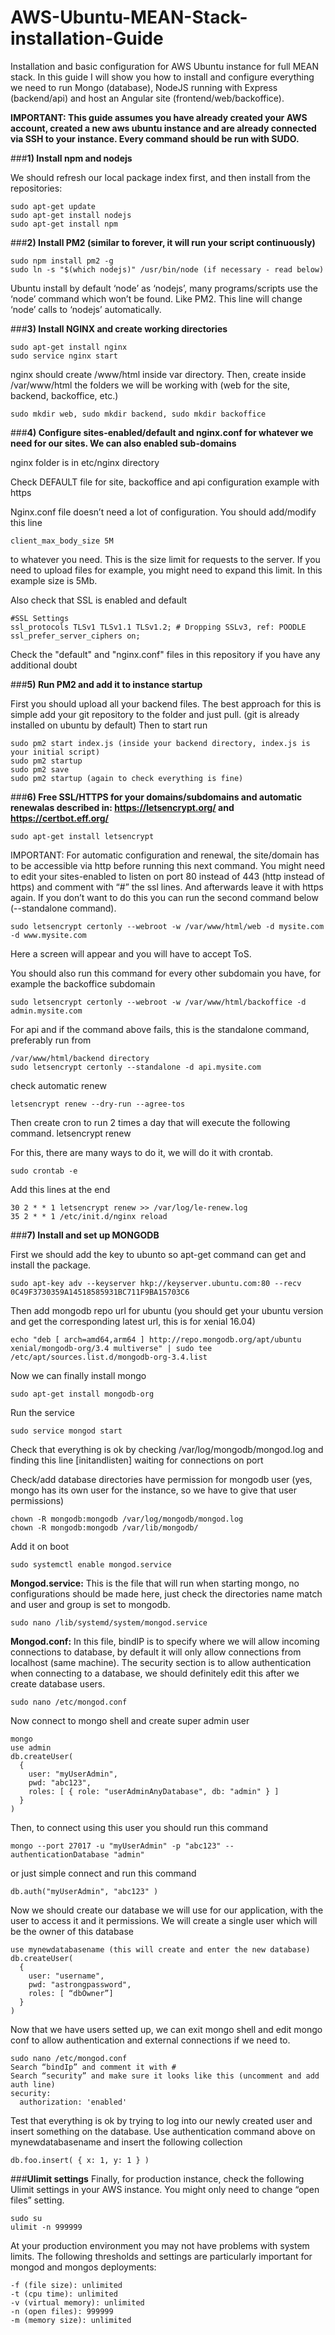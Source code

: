 # AWS-Ubuntu-MEAN-Stack-installation-Guide
Installation and basic configuration for AWS Ubuntu instance for full MEAN stack.
In this guide I will show you how to install and configure everything we need to run Mongo (database), NodeJS running with Express (backend/api) and host an Angular site (frontend/web/backoffice).

**IMPORTANT: This guide assumes you have already created your AWS account, created a new aws ubuntu instance and are already connected via SSH to your instance. Every command should be run with SUDO.**

###**1) Install npm and nodejs**

We should refresh our local package index first, and then install from the repositories:

    sudo apt-get update
    sudo apt-get install nodejs
    sudo apt-get install npm

###**2) Install PM2 (similar to forever, it will run your script continuously)**

    sudo npm install pm2 -g
    sudo ln -s "$(which nodejs)" /usr/bin/node (if necessary - read below)

Ubuntu install by default ‘node’ as ‘nodejs’, many programs/scripts use the ‘node’ command which won’t be found. Like PM2. This line will change ‘node’ calls to ‘nodejs’ automatically.

###**3) Install NGINX and create working directories**

    sudo apt-get install nginx
    sudo service nginx start

nginx should create /www/html inside var directory. Then, create inside /var/www/html the folders we will be working with (web for the site, backend, backoffice, etc.)

    sudo mkdir web, sudo mkdir backend, sudo mkdir backoffice

###**4) Configure sites-enabled/default and nginx.conf for whatever we need for our sites. We can also enabled sub-domains**

nginx folder is in etc/nginx directory

Check DEFAULT file for site, backoffice and api configuration example with https

Nginx.conf file doesn’t need a lot of configuration. You should add/modify this line 

    client_max_body_size 5M

to whatever you need. This is the size limit for requests to the server. If you need to upload files for example, you might need to expand this limit. In this example size is 5Mb.

Also check that SSL is enabled and default

    #SSL Settings
    ssl_protocols TLSv1 TLSv1.1 TLSv1.2; # Dropping SSLv3, ref: POODLE
    ssl_prefer_server_ciphers on;

Check the "default" and "nginx.conf" files in this repository if you have any additional doubt

###**5) Run PM2 and add it to instance startup**

First you should upload all your backend files. The best approach for this is simple add your git repository to the folder and just pull. (git is already installed on ubuntu by default)
Then to start run 

    sudo pm2 start index.js (inside your backend directory, index.js is your initial script)
    sudo pm2 startup
    sudo pm2 save
    sudo pm2 startup (again to check everything is fine)

###**6) Free SSL/HTTPS for your domains/subdomains and automatic renewalas described in: https://letsencrypt.org/ and https://certbot.eff.org/** 

    sudo apt-get install letsencrypt 

IMPORTANT: For automatic configuration and renewal, the site/domain has to be accessible via http before running this next command. You might need to edit your sites-enabled to listen on port 80 instead of 443 (http instead of https) and comment with “#” the ssl lines. And afterwards leave it with https again. If you don’t want to do this you can run the second command below (--standalone command).

    sudo letsencrypt certonly --webroot -w /var/www/html/web -d mysite.com -d www.mysite.com

Here a screen will appear and you will have to accept ToS.

You should also run this command for every other subdomain you have, for example the backoffice subdomain

    sudo letsencrypt certonly --webroot -w /var/www/html/backoffice -d admin.mysite.com

For api and if the command above fails, this is the standalone command, preferably run from 

    /var/www/html/backend directory
    sudo letsencrypt certonly --standalone -d api.mysite.com

check automatic renew

    letsencrypt renew --dry-run --agree-tos


Then create cron to run 2 times a day that will execute the following command.
letsencrypt renew

For this, there are many ways to do it, we will do it with crontab.

    sudo crontab -e

Add this lines at the end

    30 2 * * 1 letsencrypt renew >> /var/log/le-renew.log
    35 2 * * 1 /etc/init.d/nginx reload


###**7) Install and set up MONGODB**

First we should add the key to ubunto so apt-get command can get and install the package.

    sudo apt-key adv --keyserver hkp://keyserver.ubuntu.com:80 --recv 0C49F3730359A14518585931BC711F9BA15703C6


Then add mongodb repo url for ubuntu (you should get your ubuntu version and get the corresponding latest url, this is for xenial 16.04)

    echo "deb [ arch=amd64,arm64 ] http://repo.mongodb.org/apt/ubuntu xenial/mongodb-org/3.4 multiverse" | sudo tee /etc/apt/sources.list.d/mongodb-org-3.4.list

Now we can finally install mongo

    sudo apt-get install mongodb-org

Run the service

    sudo service mongod start

Check that everything is ok by checking /var/log/mongodb/mongod.log and finding this line 
[initandlisten] waiting for connections on port <port>


Check/add database directories have permission for mongodb user (yes, mongo has its own user for the instance, so we have to give that user permissions)

    chown -R mongodb:mongodb /var/log/mongodb/mongod.log
    chown -R mongodb:mongodb /var/lib/mongodb/

Add it on boot

    sudo systemctl enable mongod.service

**Mongod.service:** This is the file that will run when starting mongo, no configurations should be made here, just check the directories name match and user and group is set to mongodb.

    sudo nano /lib/systemd/system/mongod.service

**Mongod.conf:** In this file, bindIP is to specify where we will allow incoming connections to database, by default it will only allow connections from localhost (same machine). 
The security section is to allow authentication when connecting to a database, we should definitely edit this after we create database users. 

    sudo nano /etc/mongod.conf

Now connect to mongo shell and create super admin user

    mongo
    use admin
    db.createUser(
      {
        user: "myUserAdmin",
        pwd: "abc123",
        roles: [ { role: "userAdminAnyDatabase", db: "admin" } ]
      }
    )

Then, to connect using this user you should run this command

    mongo --port 27017 -u "myUserAdmin" -p "abc123" --authenticationDatabase "admin"

or just simple connect and run this command

    db.auth("myUserAdmin", "abc123" )

Now we should create our database we will use for our application, with the user to access it and it permissions. We will create a single user which will be the owner of this database

    use mynewdatabasename (this will create and enter the new database)
    db.createUser(
      {
        user: "username",
        pwd: "astrongpassword",
        roles: [ “dbOwner”]
      }
    )

Now that we have users setted up, we can exit mongo shell and edit mongo conf to allow authentication and external connections if we need to. 

    sudo nano /etc/mongod.conf
    Search “bindIp” and comment it with #
    Search “security” and make sure it looks like this (uncomment and add auth line)
    security:
      authorization: 'enabled'

Test that everything is ok by trying to log into our newly created user and insert something on the database. Use authentication command above on mynewdatabasename and insert the following collection

    db.foo.insert( { x: 1, y: 1 } )


###**Ulimit settings**
Finally, for production instance, check the following Ulimit settings in your AWS instance. You might only need to change “open files” setting.

    sudo su
    ulimit -n 999999

At your production environment you may not have problems with system limits. The following thresholds and settings are particularly important for mongod and mongos deployments:

    -f (file size): unlimited
    -t (cpu time): unlimited
    -v (virtual memory): unlimited
    -n (open files): 999999
    -m (memory size): unlimited
















